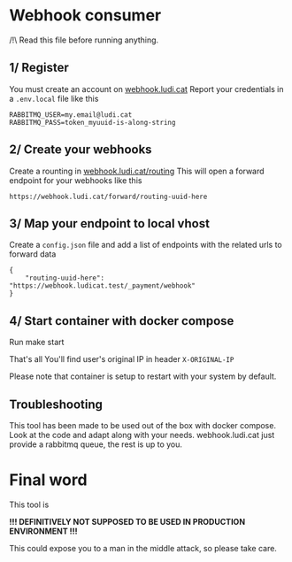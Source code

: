 Webhook consumer
================

/!\ Read this file before running anything.

1/ Register
-----------
You must create an account on [webhook.ludi.cat](https://webhook.ludi.cat)
Report your credentials in a `.env.local` file like this

    RABBITMQ_USER=my.email@ludi.cat
    RABBITMQ_PASS=token_myuuid-is-along-string

2/ Create your webhooks
-----------------------
Create a rounting in [webhook.ludi.cat/routing](https://webhook.ludi.cat/routing/) 
This will open a forward endpoint for your webhooks like this 

    https://webhook.ludi.cat/forward/routing-uuid-here

3/ Map your endpoint to local vhost
-----------------------------------
Create a `config.json` file and add a list of endpoints with the related urls to forward data

    {
        "routing-uuid-here": "https://webhook.ludicat.test/_payment/webhook"
    }

4/ Start container with docker compose
--------------------------------------
Run make start

That's all
You'll find user's original IP in header `X-ORIGINAL-IP`

Please note that container is setup to restart with your system by default.

Troubleshooting
---------------

This tool has been made to be used out of the box with docker compose.
Look at the code and adapt along with your needs.
webhook.ludi.cat just provide a rabbitmq queue, the rest is up to you.

Final word
==========

This tool is 

**!!! DEFINITIVELY NOT SUPPOSED TO BE USED IN PRODUCTION ENVIRONMENT !!!**

This could expose you to a man in the middle attack, so please take care.
